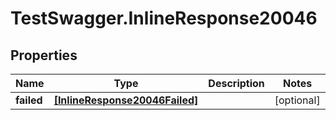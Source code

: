 # TestSwagger.InlineResponse20046

## Properties

Name | Type | Description | Notes
------------ | ------------- | ------------- | -------------
**failed** | [**[InlineResponse20046Failed]**](InlineResponse20046Failed.md) |  | [optional] 


